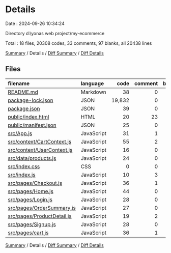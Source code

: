 # Details

Date : 2024-09-26 10:34:24

Directory d:\\yonas web project\\my-ecommerce

Total : 18 files,  20308 codes, 33 comments, 97 blanks, all 20438 lines

[Summary](results.md) / Details / [Diff Summary](diff.md) / [Diff Details](diff-details.md)

## Files
| filename | language | code | comment | blank | total |
| :--- | :--- | ---: | ---: | ---: | ---: |
| [README.md](/README.md) | Markdown | 38 | 0 | 33 | 71 |
| [package-lock.json](/package-lock.json) | JSON | 19,832 | 0 | 1 | 19,833 |
| [package.json](/package.json) | JSON | 39 | 0 | 1 | 40 |
| [public/index.html](/public/index.html) | HTML | 20 | 23 | 1 | 44 |
| [public/manifest.json](/public/manifest.json) | JSON | 25 | 0 | 1 | 26 |
| [src/App.js](/src/App.js) | JavaScript | 31 | 1 | 4 | 36 |
| [src/context/CartContext.js](/src/context/CartContext.js) | JavaScript | 55 | 2 | 9 | 66 |
| [src/context/UserContext.js](/src/context/UserContext.js) | JavaScript | 16 | 0 | 6 | 22 |
| [src/data/products.js](/src/data/products.js) | JavaScript | 24 | 0 | 2 | 26 |
| [src/index.css](/src/index.css) | CSS | 0 | 0 | 1 | 1 |
| [src/index.js](/src/index.js) | JavaScript | 10 | 3 | 3 | 16 |
| [src/pages/Checkout.js](/src/pages/Checkout.js) | JavaScript | 36 | 1 | 5 | 42 |
| [src/pages/Home.js](/src/pages/Home.js) | JavaScript | 44 | 0 | 4 | 48 |
| [src/pages/Login.js](/src/pages/Login.js) | JavaScript | 28 | 0 | 5 | 33 |
| [src/pages/OrderSummary.js](/src/pages/OrderSummary.js) | JavaScript | 27 | 0 | 6 | 33 |
| [src/pages/ProductDetail.js](/src/pages/ProductDetail.js) | JavaScript | 19 | 2 | 5 | 26 |
| [src/pages/Signup.js](/src/pages/Signup.js) | JavaScript | 28 | 0 | 5 | 33 |
| [src/pages/cart.js](/src/pages/cart.js) | JavaScript | 36 | 1 | 5 | 42 |

[Summary](results.md) / Details / [Diff Summary](diff.md) / [Diff Details](diff-details.md)